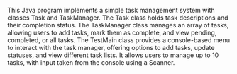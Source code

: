 This Java program implements a simple task management system with classes Task and TaskManager. The Task class holds task descriptions and their completion status. The TaskManager class manages an array of tasks, allowing users to add tasks, mark them as complete, and view pending, completed, or all tasks. The TestMain class provides a console-based menu to interact with the task manager, offering options to add tasks, update statuses, and view different task lists. It allows users to manage up to 10 tasks, with input taken from the console using a Scanner.
